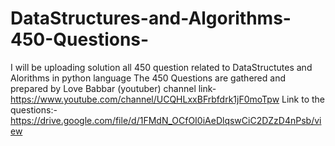 # DataStructures-and-Algorithms-450-Questions-
I will be uploading solution all 450 question related to DataStructutes and Alorithms in python language
The 450 Questions are gathered and prepared by Love Babbar (youtuber) channel link-https://www.youtube.com/channel/UCQHLxxBFrbfdrk1jF0moTpw
Link to the questions:-https://drive.google.com/file/d/1FMdN_OCfOI0iAeDlqswCiC2DZzD4nPsb/view


